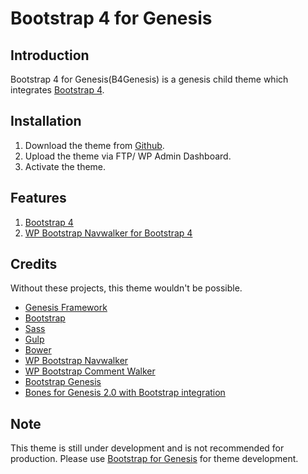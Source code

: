 # Bootstrap 4 for Genesis

## Introduction

Bootstrap 4 for Genesis(B4Genesis) is a genesis child theme which integrates [Bootstrap 4](https://getbootstrap.com).

## Installation

1. Download the theme from [Github](https://github.com/webdevsuperfast/b4genesis/archive/master.zip).
2. Upload the theme via FTP/ WP Admin Dashboard.
3. Activate the theme.

## Features

1. [Bootstrap 4](https://getbootstrap.com)
2. [WP Bootstrap Navwalker for Bootstrap 4](https://github.com/wp-bootstrap/wp-bootstrap-navwalker/tree/v4)

## Credits

Without these projects, this theme wouldn't be possible.

* [Genesis Framework](http://my.studiopress.com/themes/genesis/)
* [Bootstrap](http://getbootstrap.com)
* [Sass](http://sass-lang.com/)
* [Gulp](http://gulpjs.com/)
* [Bower](https://github.com/bower/bower)
* [WP Bootstrap Navwalker](https://github.com/twittem/wp-bootstrap-navwalker)
* [WP Bootstrap Comment Walker](https://github.com/ediamin/wp-bootstrap-comment-walker)
* [Bootstrap Genesis](https://github.com/salcode/bootstrap-genesis)
* [Bones for Genesis 2.0 with Bootstrap integration](https://github.com/jer0dh/bones-for-genesis-2-0-bootstrap)

## Note

This theme is still under development and is not recommended for production. Please use [Bootstrap for Genesis](https://github.com/webdevsuperfast/bootstrap-for-genesis) for theme development.